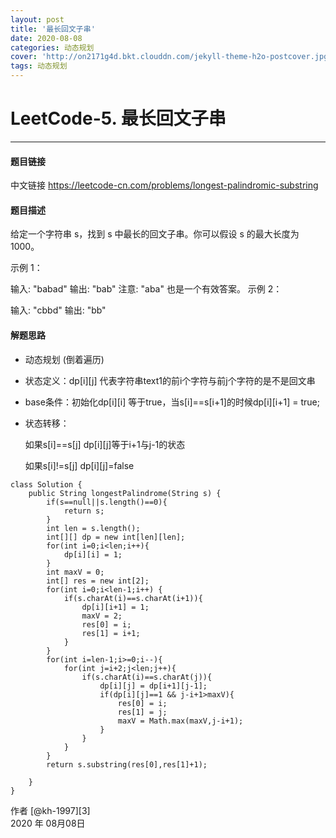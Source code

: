 ```yaml
---
layout: post
title: '最长回文子串'
date: 2020-08-08
categories: 动态规划
cover: 'http://on2171g4d.bkt.clouddn.com/jekyll-theme-h2o-postcover.jpg'
tags: 动态规划
---
```


# LeetCode-5. 最长回文子串

------
#### 题目链接

中文链接 https://leetcode-cn.com/problems/longest-palindromic-substring

#### 题目描述

给定一个字符串 s，找到 s 中最长的回文子串。你可以假设 s 的最大长度为 1000。

示例 1：

输入: "babad"
输出: "bab"
注意: "aba" 也是一个有效答案。
示例 2：

输入: "cbbd"
输出: "bb"

#### 解题思路

- 动态规划 (倒着遍历)

- 状态定义：dp[i][j]  代表字符串text1的前i个字符与前j个字符的是不是回文串

- base条件：初始化dp[i][i] 等于true，当s[i]==s[i+1]的时候dp[i][i+1] = true;

- 状态转移：

  如果s[i]==s[j] dp[i][j]等于i+1与j-1的状态

  如果s[i]!=s[j] dp[i][j]=false


```
class Solution {
    public String longestPalindrome(String s) {
        if(s==null||s.length()==0){
            return s;
        }
        int len = s.length();
        int[][] dp = new int[len][len];
        for(int i=0;i<len;i++){
            dp[i][i] = 1;
        }
        int maxV = 0;
        int[] res = new int[2];
        for(int i=0;i<len-1;i++) {
            if(s.charAt(i)==s.charAt(i+1)){
                dp[i][i+1] = 1;
                maxV = 2;
                res[0] = i;
                res[1] = i+1;
            }
        }
        for(int i=len-1;i>=0;i--){
            for(int j=i+2;j<len;j++){
                if(s.charAt(i)==s.charAt(j)){
                    dp[i][j] = dp[i+1][j-1];
                    if(dp[i][j]==1 && j-i+1>maxV){
                        res[0] = i;
                        res[1] = j;
                        maxV = Math.max(maxV,j-i+1);
                    }
                }
            }
        }
        return s.substring(res[0],res[1]+1);
        
    }
}
```

作者 [@kh-1997][3]     
2020 年 08月08日    